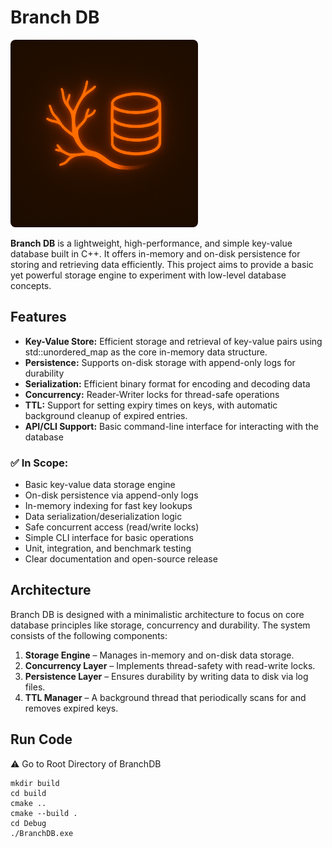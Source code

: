 # Branch DB
<img src="./assets/Branch-DB-LOGO-orange.png" width=300 height=300 style="border-radius: 8px"/>

**Branch DB** is a lightweight, high-performance, and simple key-value database built in C++. It offers in-memory and on-disk persistence for storing and retrieving data efficiently. This project aims to provide a basic yet powerful storage engine to experiment with low-level database concepts.

## Features

- **Key-Value Store:** Efficient storage and retrieval of key-value pairs using std::unordered_map as the core in-memory data structure.
- **Persistence:** Supports on-disk storage with append-only logs for durability
- **Serialization:** Efficient binary format for encoding and decoding data
- **Concurrency:** Reader-Writer locks for thread-safe operations
- **TTL:** Support for setting expiry times on keys, with automatic background cleanup of expired entries.
- **API/CLI Support:** Basic command-line interface for interacting with the database


### ✅ In Scope:
- Basic key-value data storage engine
- On-disk persistence via append-only logs
- In-memory indexing for fast key lookups
- Data serialization/deserialization logic
- Safe concurrent access (read/write locks)
- Simple CLI interface for basic operations
- Unit, integration, and benchmark testing
- Clear documentation and open-source release

## Architecture

Branch DB is designed with a minimalistic architecture to focus on core database principles like storage, concurrency and durability. The system consists of the following components:

1. **Storage Engine** – Manages in-memory and on-disk data storage.
2. **Concurrency Layer** – Implements thread-safety with read-write locks.
3. **Persistence Layer** – Ensures durability by writing data to disk via log files.
4. **TTL Manager** – A background thread that periodically scans for and removes expired keys.

## Run Code
⚠️ Go to Root Directory of BranchDB
```
mkdir build
cd build
cmake ..
cmake --build .
cd Debug
./BranchDB.exe
```